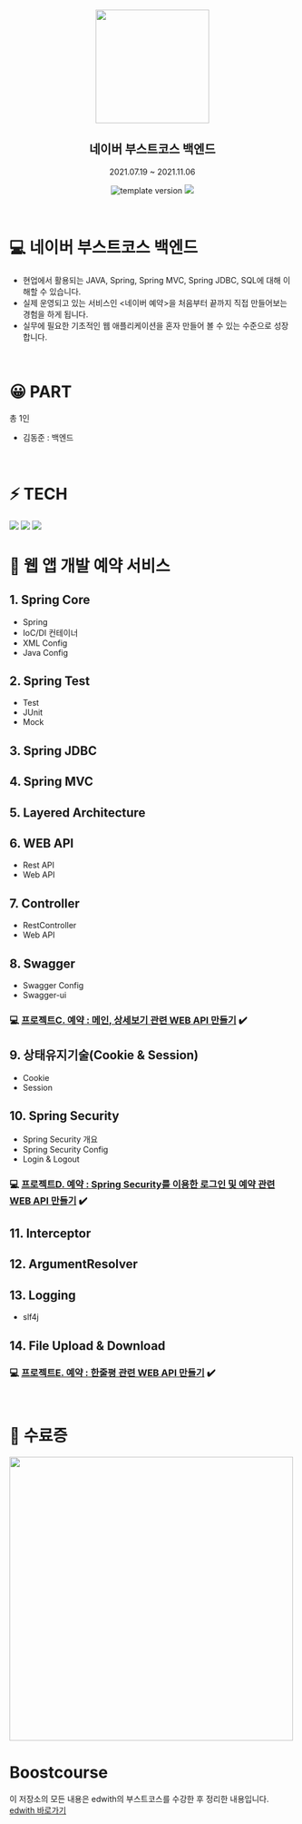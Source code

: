 <br/>
<p align="middle" >
  <img width="200px;" src="https://user-images.githubusercontent.com/66319788/140673354-19b7e373-5080-4dcf-98ec-a7d997c5956e.png"/>
</p>
<h2 align="middle">네이버 부스트코스 백엔드</h2>
<p align="middle">2021.07.19 ~ 2021.11.06</p>
<p align="middle">
  <img src="https://img.shields.io/badge/version-1.0.0-blue?style=flat-square" alt="template version"/>
  <img src="https://img.shields.io/badge/language-md-md.svg?style=flat-square"/>
</p>

<br/>

# 💻 네이버 부스트코스 백엔드

* 현업에서 활용되는 JAVA, Spring, Spring MVC, Spring JDBC, SQL에 대해 이해할 수 있습니다.<br/>
* 실제 운영되고 있는 서비스인 <네이버 예약>을 처음부터 끝까지 직접 만들어보는 경험을 하게 됩니다.<br/>
* 실무에 필요한 기초적인 웹 애플리케이션을 혼자 만들어 볼 수 있는 수준으로 성장합니다.

<br/>

# 😀 PART
총 1인
- 김동준 : 백엔드

<br/>

# ⚡ TECH
<img src="https://img.shields.io/badge/java-007396?style=for-the-badge&logo=java&logoColor=white"> 
<img src="https://img.shields.io/badge/mysql-4479A1?style=for-the-badge&logo=mysql&logoColor=white">
<img src="https://img.shields.io/badge/spring-6DB33F?style=for-the-badge&logo=spring&logoColor=white"> 

<br/>

# 🚀 웹 앱 개발 예약 서비스
## 1. Spring Core
* Spring
* IoC/DI 컨테이너
* XML Config
* Java Config

## 2. Spring Test
* Test
* JUnit
* Mock

## 3. Spring JDBC

## 4. Spring MVC

## 5. Layered Architecture

## 6. WEB API
* Rest API
* Web API

## 7. Controller
* RestController
* Web API

## 8. Swagger
* Swagger Config
* Swagger-ui

### 💻 [프로젝트C. 예약 : 메인, 상세보기 관련 WEB API 만들기](https://doongjun.tistory.com/72?category=953247) ✔️

## 9. 상태유지기술(Cookie & Session)
* Cookie
* Session

## 10. Spring Security
* Spring Security 개요
* Spring Security Config
* Login & Logout

### 💻 [프로젝트D. 예약 : Spring Security를 이용한 로그인 및 예약 관련 WEB API 만들기](https://doongjun.tistory.com/79?category=953247) ✔️

## 11. Interceptor

## 12. ArgumentResolver

## 13. Logging
* slf4j

## 14. File Upload & Download

### 💻 [프로젝트E. 예약 : 한줄평 관련 WEB API 만들기](/) ✔️

<br/>

# 📄 수료증
<img width="500px;" src="https://user-images.githubusercontent.com/66319788/140685140-00bb3b8e-5349-4d89-9f28-4fe6bf551893.jpg"/>

<br/>

# Boostcourse
이 저장소의 모든 내용은 edwith의 부스트코스를 수강한 후 정리한 내용입니다.  
[edwith 바로가기](https://www.edwith.org/)  
